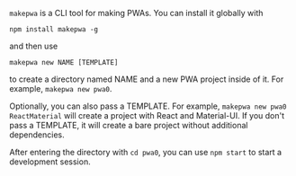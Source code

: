 `makepwa` is a CLI tool for making PWAs. You can install it globally with

```
npm install makepwa -g
```

and then use

```
makepwa new NAME [TEMPLATE]
```

to create a directory named NAME and a new PWA project inside of it. For example, `makepwa new pwa0`.

Optionally, you can also pass a TEMPLATE. For example, `makepwa new pwa0 ReactMaterial` will create a project with React and Material-UI. If you don't pass a TEMPLATE, it will create a bare project without additional dependencies.

After entering the directory with `cd pwa0`, you can use `npm start` to start a development session.
